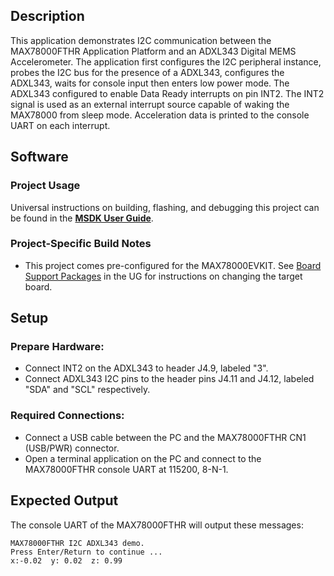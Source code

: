## Description

This application demonstrates I2C communication between the MAX78000FTHR Application Platform and an ADXL343 Digital MEMS Accelerometer.  The application first configures the I2C peripheral instance, probes the I2C bus for the presence of a ADXL343, configures the ADXL343, waits for console input then enters low power mode.  The ADXL343 configured to enable Data Ready interrupts on pin INT2.  The INT2 signal is used as an external interrupt source capable of waking the MAX78000 from sleep mode.  Acceleration data is printed to the console UART on each interrupt.

## Software

### Project Usage

Universal instructions on building, flashing, and debugging this project can be found in the **[MSDK User Guide](https://analogdevicesinc.github.io/msdk/USERGUIDE/)**.

### Project-Specific Build Notes

* This project comes pre-configured for the MAX78000EVKIT.  See [Board Support Packages](https://analogdevicesinc.github.io/msdk/USERGUIDE/#board-support-packages) in the UG for instructions on changing the target board.

## Setup

### Prepare Hardware:

-   Connect INT2 on the ADXL343 to header J4.9, labeled "3".
-   Connect ADXL343 I2C pins to the header pins J4.11 and J4.12, labeled "SDA" and "SCL" respectively.

### Required Connections:

-   Connect a USB cable between the PC and the MAX78000FTHR CN1 (USB/PWR) connector.
-   Open a terminal application on the PC and connect to the MAX78000FTHR console UART at 115200, 8-N-1.

## Expected Output

The console UART of the MAX78000FTHR will output these messages:

```
MAX78000FTHR I2C ADXL343 demo.
Press Enter/Return to continue ...
x:-0.02  y: 0.02  z: 0.99
```
